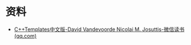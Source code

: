 # 资料

- [C++Templates中文版-David Vandevoorde Nicolai M. Josuttis-微信读书 (qq.com)](https://weread.qq.com/web/reader/ad1327b0715a3e42ad17a96)

